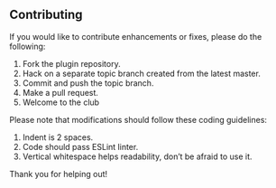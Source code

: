 ## Contributing

If you would like to contribute enhancements or fixes, please do the following:

1. Fork the plugin repository.
2. Hack on a separate topic branch created from the latest master.
3. Commit and push the topic branch.
4. Make a pull request.
5. Welcome to the club

Please note that modifications should follow these coding guidelines:

1. Indent is 2 spaces.
2. Code should pass ESLint linter.
3. Vertical whitespace helps readability, don’t be afraid to use it.

Thank you for helping out!
